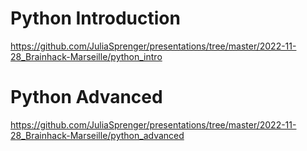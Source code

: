 # Python Introduction
https://github.com/JuliaSprenger/presentations/tree/master/2022-11-28_Brainhack-Marseille/python_intro

# Python Advanced
https://github.com/JuliaSprenger/presentations/tree/master/2022-11-28_Brainhack-Marseille/python_advanced
